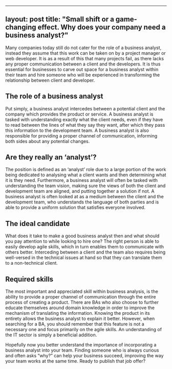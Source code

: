 ---
layout: post
title:  "Small shift or a game-changing effect. Why does your company need a business analyst?"
-----
Many companies today still do not cater for the role of a business analyst, instead they assume that this work can be taken on by a project manager or web developer. It is as a result of this that many projects fail, as there lacks any proper communication between a client and the developers. It is thus essential for businesses to carve out space for a business analyst within their team and hire someone who will be experienced in transforming the relationship between client and developer.

## The role of a business analyst
Put simply, a business analyst intercedes between a potential client and the company which provides the product or service. A business analyst is tasked with understanding exactly what the client needs, even if they have to read between the lines of what they say they want, after which they pass this information to the development team. A business analyst is also responsible for providing a proper channel of communication, informing both sides about any potential changes.

## Are they really an ‘analyst’?
The position is defined as an ‘analyst’ role due to a large portion of the work being dedicated to analysing what a client wants and then determining what it is they need. Furthermore, a business analyst will often be tasked with understanding the team vision, making sure the views of both the client and development team are aligned, and putting together a solution if not. A business analyst is often looked at as a medium between the client and the development team, who understands the language of both parties and is able to provide a uniform solution that satisfies everyone involved.

## The ideal candidate
What does it take to make a good business analyst then and what should you pay attention to while looking to hire one? The right person is able to easily develop agile skills, which in turn enables them to communicate with others better. Interceding between a client and the team also requires being well-versed in the technical issues at hand so that they can translate them to a non-technical client.

## Required skills
The most important and appreciated skill within business analysis, is the ability to provide a proper channel of communication through the entire process of creating a product. There are BAs who also choose to further educate themselves around domain knowledge in order to improve the mechanism of translating the information. Knowing the product in its entirety allows the business analyst to explain it better. However, when searching for a BA, you should remember that this feature is not a necessary one and focus primarily on the agile skills. An understanding of the IT sector is simply a beneficial addition.

Hopefully now you better understand the importance of incorporating a business analyst into your team. Finding someone who is always curious and often asks “why?” can help your business succeed, improving the way your team works at the same time. Ready to publish that job offer?
